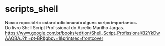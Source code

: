 # scripts_shell
Nesse repositório estarei adicionando alguns scrips importantes.  
Do livro Shell Script Profissional do Aurelio Marilho Jargas. 
https://www.google.com.br/books/edition/Shell_Script_Profissional/B2YkDwAAQBAJ?hl=pt-BR&gbpv=1&printsec=frontcover
